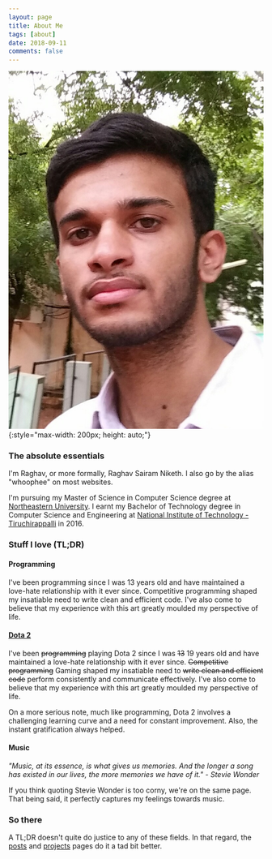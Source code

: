 ```yaml
---
layout: page
title: About Me
tags: [about]
date: 2018-09-11
comments: false
---
```


![Profile image](/assets/img/profile_thumb.jpg){:style="max-width: 200px; height: auto;"}

### The absolute essentials
I'm Raghav, or more formally, Raghav Sairam Niketh. I also go by the alias "whoophee" on most websites.

I'm pursuing my Master of Science in Computer Science degree at [Northeastern University](https://www.ccis.northeastern.edu/). I earnt my Bachelor of Technology degree in Computer Science and Engineering at [National Institute of Technology - Tiruchirappalli](https://www.nitt.edu/) in 2016.

### Stuff I love (TL;DR)
#### Programming
I've been programming since I was 13 years old and have maintained a love-hate relationship with it ever since. Competitive programming shaped my insatiable need to write clean and efficient code. I've also come to believe that my experience with this art greatly moulded my perspective of life.

#### [Dota 2](http://www.dota2.com/play/)
I've been <del>programming</del> playing Dota 2 since I was <del>13</del> 19 years old and have maintained a love-hate relationship with it ever since. <del> Competitive programming</del> Gaming shaped my insatiable need to <del>write clean and efficient code</del> perform consistently and communicate effectively. I've also come to believe that my experience with this art greatly moulded my perspective of life.

On a more serious note, much like programming, Dota 2 involves a challenging learning curve and a need for constant improvement. Also, the instant gratification always helped.

#### Music
*"Music, at its essence, is what gives us memories. And the longer a song has existed in our lives, the more memories we have of it." - Stevie Wonder*

If you think quoting Stevie Wonder is too corny, we're on the same page. That being said, it perfectly captures my feelings towards music.

### So there
A TL;DR doesn't quite do justice to any of these fields. In that regard, the [posts](/posts) and [projects](/projects) pages do it a tad bit better.
